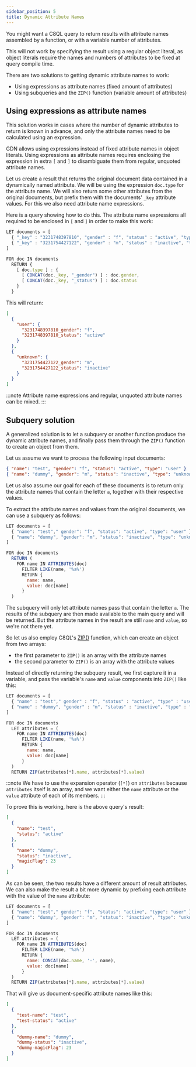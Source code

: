 ```yaml
---
sidebar_position: 5
title: Dynamic Attribute Names
---
```


You might want a C8QL query to return results with attribute names assembled by a function, or with a variable number of attributes.

This will not work by specifying the result using a regular object literal, as object literals require the names and numbers of attributes to be fixed at query compile time.

There are two solutions to getting dynamic attribute names to work:

- Using expressions as attribute names (fixed amount of attributes)
- Using subqueries and the `ZIP()` function (variable amount of attributes)

## Using expressions as attribute names

This solution works in cases where the number of dynamic attributes to return is known in advance, and only the attribute names need to be calculated using an expression.

GDN allows using expressions instead of fixed attribute names in object literals. Using expressions as attribute names requires enclosing the expression in extra `[` and `]` to disambiguate them from regular, unquoted attribute names.

Let us create a result that returns the original document data contained in a dynamically named attribute. We will be using the expression `doc.type` for the attribute name. We will also return some other attributes from the original documents, but prefix them with the documents' `_key` attribute values. For this we also need attribute name expressions.

Here is a query showing how to do this. The attribute name expressions all required to be enclosed in `[` and `]` in order to make this work:

```js
LET documents = [
  { "_key" : "3231748397810", "gender" : "f", "status" : "active", "type" : "user" },
  { "_key" : "3231754427122", "gender" : "m", "status" : "inactive", "type" : "unknown" }
]

FOR doc IN documents
  RETURN {
    [ doc.type ] : {
      [ CONCAT(doc._key, "_gender") ] : doc.gender,
      [ CONCAT(doc._key, "_status") ] : doc.status
    }
  }
```

This will return:

```json
[
  {
    "user": {
      "3231748397810_gender": "f",
      "3231748397810_status": "active"
    }
  },
  {
    "unknown": {
      "3231754427122_gender": "m",
      "3231754427122_status": "inactive"
    }
  }
]
```

:::note
Attribute name expressions and regular, unquoted attribute names can be mixed.
:::

## Subquery solution

A generalized solution is to let a subquery or another function produce the dynamic attribute names, and finally pass them through the `ZIP()` function to create an object from them.

Let us assume we want to process the following input documents:

```json
{ "name": "test", "gender": "f", "status": "active", "type": "user" }
{ "name": "dummy", "gender": "m", "status": "inactive", "type": "unknown", "magicFlag": 23 }
```

Let us also assume our goal for each of these documents is to return only the attribute names that contain the letter `a`, together with their respective values.

To extract the attribute names and values from the original documents, we can use a subquery as follows:

```js
LET documents = [
  { "name": "test"," gender": "f", "status": "active", "type": "user" },
  { "name": "dummy", "gender": "m", "status": "inactive", "type": "unknown", "magicFlag": 23 }
]

FOR doc IN documents
  RETURN (
    FOR name IN ATTRIBUTES(doc)
      FILTER LIKE(name, '%a%')
      RETURN {
        name: name,
        value: doc[name]
      }
  )
```

The subquery will only let attribute names pass that contain the letter `a`. The results of the subquery are then made available to the main query and will be returned. But the attribute names in the result are still `name` and `value`, so we're not there yet.

So let us also employ C8QL's [ZIP()](../c8ql/functions/document#zip) function, which can create an object from two arrays:

- the first parameter to `ZIP()` is an array with the attribute names
- the second parameter to `ZIP()` is an array with the attribute values

Instead of directly returning the subquery result, we first capture it in a variable, and pass the variable's `name` and `value` components into `ZIP()` like this:

```js
LET documents = [
  { "name" : "test"," gender" : "f", "status" : "active", "type" : "user" },
  { "name" : "dummy", "gender" : "m", "status" : "inactive", "type" : "unknown", "magicFlag" : 23 }
]

FOR doc IN documents
  LET attributes = (
    FOR name IN ATTRIBUTES(doc)
      FILTER LIKE(name, '%a%')
      RETURN {
        name: name,
        value: doc[name]
      }
  )
  RETURN ZIP(attributes[*].name, attributes[*].value)
```

:::note
We have to use the expansion operator (`[*]`) on `attributes` because `attributes` itself is an array, and we want either the `name` attribute or the `value` attribute of each of its members.
:::

To prove this is working, here is the above query's result:

```json
[
  {
    "name": "test",
    "status": "active"
  },
  {
    "name": "dummy",
    "status": "inactive",
    "magicFlag": 23
  }
]
```

As can be seen, the two results have a different amount of result attributes. We can also make the result a bit more dynamic by prefixing each attribute with the value of the `name` attribute:

```js
LET documents = [
  { "name": "test"," gender": "f", "status": "active", "type": "user" },
  { "name": "dummy", "gender": "m", "status": "inactive", "type": "unknown", "magicFlag": 23 }
]

FOR doc IN documents
  LET attributes = (
    FOR name IN ATTRIBUTES(doc)
      FILTER LIKE(name, '%a%')
      RETURN {
        name: CONCAT(doc.name, '-', name),
        value: doc[name]
      }
  )
  RETURN ZIP(attributes[*].name, attributes[*].value)
```

That will give us document-specific attribute names like this:

```json
[
  {
    "test-name": "test",
    "test-status": "active"
  },
  {
    "dummy-name": "dummy",
    "dummy-status": "inactive",
    "dummy-magicFlag": 23
  }
]
```
